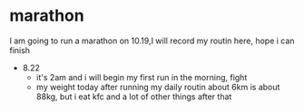 # marathon
I am going to run a marathon on 10.19,I will record my routin here, hope i can finish 
- 8.22
  - it's 2am and i will begin my first run in the morning, fight
  - my weight today after running my daily routin about 6km is about 88kg, but i eat kfc and a lot of other things after that 
